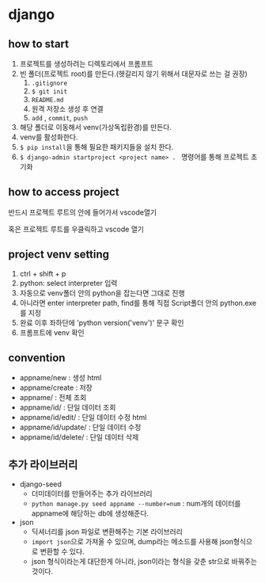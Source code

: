 # django

## how to start

1. 프로젝트를 생성하려는 디렉토리에서 프롬프트
2. 빈 폴더(프로젝트 root)를 만든다.(헷갈리지 않기 위해서 대문자로 쓰는 걸 권장)
   1. `.gitignore`
   2. `$ git init`
   3. `README.md`
   4. 원격 저장소 생성 후 연결
   5. `add` , `commit`, `push`
3. 해당 폴더로 이동해서 venv(가상독립환경)를 만든다.
4. venv를 활성화한다.
5. `$ pip install`을 통해 필요한 패키지들을 설치 한다.
6. `$ django-admin startproject <project name> . ` 명령어를 통해 프로젝트 초기화

## how to access project

반드시 프로젝트 루트의 안에 들어가서 vscode열기

혹은 프로젝트 루트를 우클릭하고 vscode 열기

## project venv setting

1. ctrl + shift + p
2. python: select interpreter 입력
3.  자동으로 venv폴더 안의 python을 잡는다면 그대로 진행
4. 아니라면 enter interpreter path, find를 통해 직접 Script폴더 안의 python.exe를 지정
5. 완료 이후 좌하단에 'python version('venv')' 문구 확인
6. 프롬프트에 venv 확인

## convention

- appname/new : 생성 html
- appname/create : 저장
- appname/ : 전체 조회
- appname/id/ : 단일 데이터 조회
- appname/id/edit/ : 단일 데이터 수정 html
- appname/id/update/ : 단일 데이터 수정
- appname/id/delete/ : 단일 데이터 삭제

## 추가 라이브러리

- django-seed 
  - 더미데이터를 만들어주는 추가 라이브러리
  - `python manage.py seed appname --number=num` : num개의 데이터를 appname에 해당하는 db에 생성해준다.
- json
  - 딕셔너리를 json 파일로 변환해주는 기본 라이브러리
  - `import json`으로 가져올 수 있으며, dump라는 메소드를 사용해 json형식으로 변환할 수 있다.
  - json 형식이라는게 대단한게 아니라, json이라는 형식을 갖춘 str으로 바꿔주는 것이다.